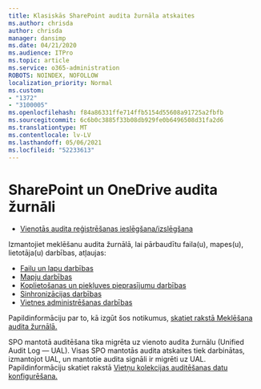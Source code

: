 ```yaml
---
title: Klasiskās SharePoint audita žurnāla atskaites
ms.author: chrisda
author: chrisda
manager: dansimp
ms.date: 04/21/2020
ms.audience: ITPro
ms.topic: article
ms.service: o365-administration
ROBOTS: NOINDEX, NOFOLLOW
localization_priority: Normal
ms.custom:
- "1372"
- "3100005"
ms.openlocfilehash: f84a86331ffe714ffb5154d55608a91725a2fbfb
ms.sourcegitcommit: 6c6b0c3885f33b08db929fe0b6496508d31fa2d6
ms.translationtype: MT
ms.contentlocale: lv-LV
ms.lasthandoff: 05/06/2021
ms.locfileid: "52233613"
---
```

# <a name="sharepoint-and-onedrive-audit-logs"></a>SharePoint un OneDrive audita žurnāli

* [Vienotās audita reģistrēšanas ieslēgšana/izslēgšana](https://docs.microsoft.com/microsoft-365/compliance/turn-audit-log-search-on-or-off) 

Izmantojiet meklēšanu audita žurnālā, lai pārbaudītu faila(u), mapes(u), lietotāja(u) darbības, atļaujas:

* [Failu un lapu darbības](https://docs.microsoft.com/microsoft-365/compliance/search-the-audit-log-in-security-and-compliance)
* [Mapju darbības](https://docs.microsoft.com/microsoft-365/compliance/search-the-audit-log-in-security-and-compliance#folder-activities)
* [Koplietošanas un piekļuves pieprasījumu darbības](https://docs.microsoft.com/microsoft-365/compliance/search-the-audit-log-in-security-and-compliance#sharing-and-access-request-activities)
* [Sinhronizācijas darbības](https://docs.microsoft.com/microsoft-365/compliance/search-the-audit-log-in-security-and-compliance#synchronization-activities)
* [Vietnes administrēšanas darbības](https://docs.microsoft.com/microsoft-365/compliance/search-the-audit-log-in-security-and-compliance#site-administration-activities)

Papildinformāciju par to, kā izgūt šos notikumus, [skatiet rakstā Meklēšana audita žurnālā.](https://docs.microsoft.com/microsoft-365/compliance/search-the-audit-log-in-security-and-compliance#search-the-audit-log)

SPO mantotā auditēšana tika migrēta uz vienoto audita žurnālu (Unified Audit Log — UAL). Visas SPO mantotās audita atskaites tiek darbinātas, izmantojot UAL, un mantotie audita signāli ir migrēti uz UAL. Papildinformāciju skatiet rakstā [Vietņu kolekcijas auditēšanas datu konfigurēšana.](https://support.office.com/article/Configure-audit-settings-for-a-site-collection-A9920C97-38C0-44F2-8BCB-4CF1E2AE22D2)
